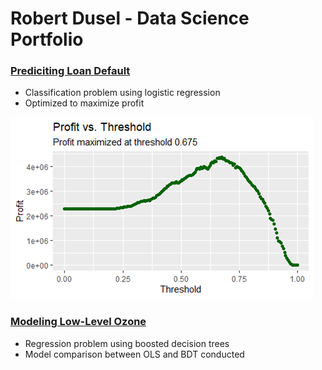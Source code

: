 # Robert Dusel - Data Science Portfolio

### [Prediciting Loan Default](https://github.com/math-junky/Loan_Default_Prediction)
* Classification problem using logistic regression
* Optimized to maximize profit

![](https://github.com/math-junky/Robert_Portfolio/blob/main/images/Max_Profit.png)

### [Modeling Low-Level Ozone](https://github.com/math-junky/Modeling_Ozone)
* Regression problem using boosted decision trees
* Model comparison between OLS and BDT conducted

